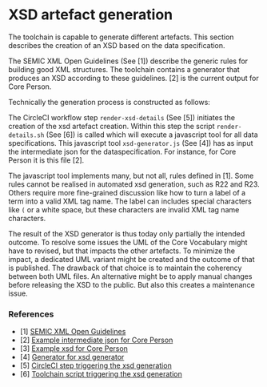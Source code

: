 # XSD artefact generation

The toolchain is capable to generate different artefacts.
This section describes the creation of an XSD based on the data specification.

The SEMIC XML Open Guidelines (See [1]) describe the generic rules for building good XML structures.
The toolchain contains a generator that produces an XSD according to these guidelines. 
[2] is the current output for Core Person.

Technically the generation process is constructed as follows:

The CircleCI workflow step `render-xsd-details` (See [5]) initiates the creation of the xsd artefact creation.
Within this step the script `render-details.sh` (See [6]) is called which will execute a javascript tool for all data specifications.
This javascript tool `xsd-generator.js` (See [4]) has as input the intermediate json for the dataspecification. 
For instance, for Core Person it is this file [2].

The javascript tool implements many, but not all, rules defined in [1].
Some rules cannot be realised in automated xsd generation, such as R22 and R23.
Others require more fine-grained discussion like how to turn a label of a term into a valid XML tag name. 
The label can includes special characters like `(` or a white space, but these characters are invalid XML tag name characters.

The result of the XSD generator is thus today only partially the intended outcome. 
To resolve some issues the UML of the Core Vocabulary might have to revised, but that impacts the other artefacts.
To minimize the impact, a dedicated UML variant might be created and the outcome of that is published.
The drawback of that choice is to maintain the coherency between both UML files.
An alternative might be to apply manual changes before releasing the XSD to the public.
But also this creates a maintenance issue.



### References

- [1] [SEMIC XML Open Guidelines](https://github.com/SEMICeu/OpenGuidelines/blob/main/xml/guidelines.md)
- [2] [Example intermediate json for Core Person](https://github.com/SEMICeu/uri.semic.eu-generated/blob/master/report/doc/core-vocabulary/core-person/all-core-person-ap.jsonld)
- [3] [Example xsd for Core Person](https://github.com/SEMICeu/uri.semic.eu-generated/blob/master/doc/core-vocabulary/core-person/xsd/core-person-ap.xsd)
- [4] [Generator for xsd generator](https://github.com/Informatievlaanderen/OSLO-SpecificationGenerator/blob/multigual-dev/xsd-generator.js)
- [5] [CircleCI step triggering the xsd generation](https://github.com/SEMICeu/uri.semic.eu-publication/blob/master/.circleci/config.yml#L300)
- [6] [Toolchain script triggering the xsd generation](https://github.com/SEMICeu/uri.semic.eu-publication/blob/master/scripts/render-details.sh#L356)

